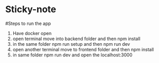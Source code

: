 # Sticky-note

#Steps to run the app
1. Have docker open
2. open terminal move into backend folder and then npm install
3. in the same folder npm run setup and then npm run dev
4. open another terminal move to frontend folder and then npm install
5. in same folder npm run dev and open the localhost:3000

